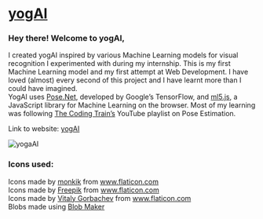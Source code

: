 # <a href="https://cris-maillo.github.io/yogAI/" target="_blank" title="poseyoga">yogAI</a> 

### Hey there! Welcome to yogAI, 
I created yogAI inspired by various Machine Learning models for visual recognition I experimented with during my internship. This is my first Machine Learning model and my first attempt at Web Development. I have loved (almost) every second of this project and I have learnt more than I could have imagined. <br>YogAI uses <a href="https://www.tensorflow.org/lite/models/pose_estimation/overview" target="_blank">Pose.Net</a>, developed by Google’s TensorFlow, and <a href="https://ml5js.org/" target="_blank">ml5.js</a>, a JavaScript library for Machine Learning on the browser. Most of my learning was following <a href="https://www.youtube.com/playlist?list=PLRqwX-V7Uu6YPSwT06y_AEYTqIwbeam3y" target="_blank">The Coding Train’s</a> YouTube playlist on Pose Estimation.

Link to website: <a href="https://cris-maillo.github.io/yogAI/" target="_blank" title="yogAI">yogAI</a> 

![yogaAI](https://user-images.githubusercontent.com/62070358/84757963-bbeff880-afbc-11ea-9203-fe945a4cd09c.png)

### Icons used:

<div>Icons made by <a href="https://www.flaticon.com/free-icon/chair_2647519" target="_blank" title="monkik">monkik</a> from <a href="https://www.flaticon.com/" target="_blank" title="Flaticon"> www.flaticon.com</a></div>
<div>Icons made by <a href="https://www.flaticon.com/authors/freepik" target="_blank" title="Freepik">Freepik</a> from <a href="[https://www.flaticon.com/](https://www.flaticon.com/)" target="_blank" title="Flaticon">www.flaticon.com</a></div>
<div>Icons made by <a href="https://www.flaticon.com/authors/vitaly-gorbachev" target="_blank" title="Vitaly Gorbachev">Vitaly Gorbachev</a> from <a href="https://www.flaticon.com/" target="_blank" title="Flaticon">www.flaticon.com</a></div>
<div>Blobs made using <a href="https://www.blobmaker.app/" target="_blank" title="BlobMaker">Blob Maker</a></div>
